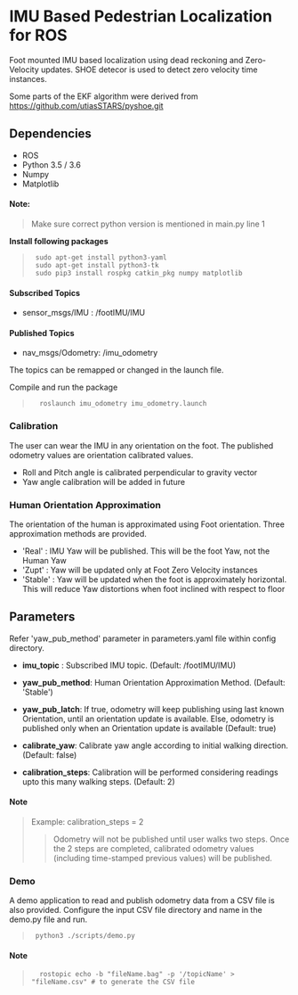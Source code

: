 # IMU Based Pedestrian Localization for ROS

Foot mounted IMU based localization using dead reckoning and Zero-Velocity updates. SHOE detecor is used to detect zero velocity time instances. 

Some parts of the EKF algorithm were derived from https://github.com/utiasSTARS/pyshoe.git

## Dependencies
* ROS
* Python 3.5 / 3.6
* Numpy
* Matplotlib

#### Note:
>  Make sure correct python version is mentioned in main.py line 1
  
**Install following packages** <br /> 
>      sudo apt-get install python3-yaml
>      sudo apt-get install python3-tk
>      sudo pip3 install rospkg catkin_pkg numpy matplotlib

#### Subscribed Topics
- sensor_msgs/IMU : /footIMU/IMU
  
#### Published Topics
- nav_msgs/Odometry: /imu_odometry

The topics can be remapped or changed in the launch file.

Compile and run the package
>       roslaunch imu_odometry imu_odometry.launch

### Calibration

The user can wear the IMU in any orientation on the foot. The published odometry values are orientation calibrated values.

* Roll and Pitch angle is calibrated perpendicular to gravity vector
* Yaw angle calibration will be added in future

### Human Orientation Approximation

The orientation of the human is approximated using Foot orientation. Three approximation methods are provided. 

 * 'Real' : IMU Yaw will be published. This will be the foot Yaw, not the Human Yaw
 * 'Zupt' : Yaw will be updated only at Foot Zero Velocity instances
 * 'Stable' : Yaw will be updated when the foot is approximately horizontal. This will reduce Yaw distortions when foot inclined with respect to floor


## Parameters
Refer 'yaw_pub_method' parameter in parameters.yaml file within config directory.
* **imu_topic** : Subscribed IMU topic. (Default: /footIMU/IMU)

* **yaw_pub_method**: Human Orientation Approximation Method. (Default: 'Stable')
* **yaw_pub_latch**: If true, odometry will keep publishing using last known Orientation, until an orientation update is available. Else, odometry is published only when an Orientation update is available (Default: true)
* **calibrate_yaw**: Calibrate yaw angle according to initial walking direction. (Default: false)
* **calibration_steps**: Calibration will be performed considering readings upto this many walking steps. (Default: 2)

#### Note
 
> Example: calibration_steps = 2
>> Odometry will not be published until user walks two steps. Once the 2 steps are completed, calibrated odometry values (including time-stamped previous values) will be published.


### Demo

A demo application to read and publish odometry data from a CSV file is also provided. Configure the input CSV file directory and name in the demo.py file and run.
>      python3 ./scripts/demo.py

#### Note
>       rostopic echo -b "fileName.bag" -p '/topicName' > "fileName.csv" # to generate the CSV file 

